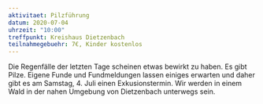 ```yaml
---
aktivitaet: Pilzführung
datum: 2020-07-04
uhrzeit: "10:00"
treffpunkt: Kreishaus Dietzenbach
teilnahmegebuehr: 7€, Kinder kostenlos
---
```


Die Regenfälle der letzten Tage scheinen etwas bewirkt zu haben. Es gibt Pilze. Eigene Funde und Fundmeldungen lassen einiges erwarten und daher gibt es am Samstag, 4. Juli einen Exkusionstermin. Wir werden in einem Wald in der nahen Umgebung von Dietzenbach unterwegs sein.
